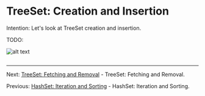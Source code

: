 # TreeSet: Creation and Insertion

Intention: Let's look at TreeSet creation and insertion.

TODO:

![alt text](../../etc/collections/img.png "Img")

```java

```

<hr>

Next: [TreeSet: Fetching and Removal](chapter_19.md "TreeSet: Fetching and Removal") - TreeSet: Fetching and Removal.

Previous: [HashSet: Iteration and Sorting](chapter_17.md "HashSet: Iteration and Sorting") - HashSet: Iteration and Sorting.